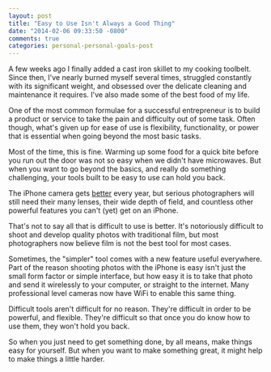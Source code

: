 ```yaml
---
layout: post
title: "Easy to Use Isn't Always a Good Thing"
date: "2014-02-06 09:33:50 -0800"
comments: true
categories: personal-personal-goals-post
---
```

A few weeks ago I finally added a cast iron skillet to my cooking toolbelt. Since then, I've nearly
burned myself several times, struggled constantly with its significant weight, and obsessed over the
delicate cleaning and maintenance it requires. I've also made some of the best food of my life.

One of the most common formulae for a successful entrepreneur is to build a product or service to
take the pain and difficulty out of some task. Often though, what's given up for ease of use is
flexibility, functionality, or power that is essential when going beyond the most basic tasks.

Most of the time, this is fine. Warming up some food for a quick bite before you run out the door
was not so easy when we didn't have microwaves. But when you want to go beyond the basics, and
really do something challenging, your tools built to be easy to use can hold you back.

The iPhone camera gets
[better](http://connect.dpreview.com/post/5533410947/smartphones-versus-dslr-versus-film) every
year, but serious photographers will still need their many lenses, their wide depth of field, and
countless other powerful features you can't (yet) get on an iPhone.

That's not to say all that is difficult to use is better. It's notoriously difficult to shoot and
develop quality photos with traditional film, but most photographers now believe film is not the
best tool for most cases.

Sometimes, the "simpler" tool comes with a new feature useful everywhere. Part of the reason
shooting photos with the iPhone is easy isn't just the small form factor or simple interface, but
how easy it is to take that photo and send it wirelessly to your computer, or straight to the
internet. Many professional level cameras now have WiFi to enable this same thing.

Difficult tools aren't difficult for no reason. They're difficult in order to be powerful, and
flexible. They're difficult so that once you do know how to use them, they won't hold you back.

So when you just need to get something done, by all means, make things easy for yourself. But when
you want to make something great, it might help to make things a little harder.
